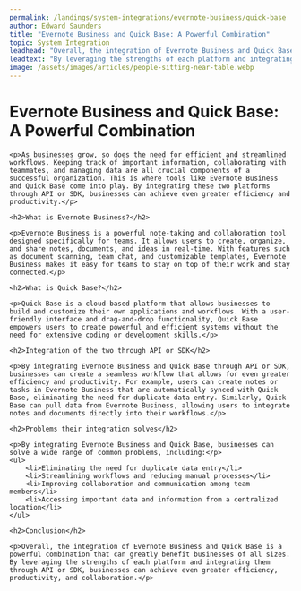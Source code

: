 ```yaml
---
permalink: /landings/system-integrations/evernote-business/quick-base
author: Edward Saunders
title: "Evernote Business and Quick Base: A Powerful Combination"
topic: System Integration
leadhead: "Overall, the integration of Evernote Business and Quick Base is a powerful combination that can greatly benefit businesses of all sizes"
leadtext: "By leveraging the strengths of each platform and integrating them through API or SDK, businesses can achieve even greater efficiency, productivity, and collaboration."
image: /assets/images/articles/people-sitting-near-table.webp
---
```

<div class="arttext">
	<h1>Evernote Business and Quick Base: A Powerful Combination</h1>

	<p>As businesses grow, so does the need for efficient and streamlined workflows. Keeping track of important information, collaborating with teammates, and managing data are all crucial components of a successful organization. This is where tools like Evernote Business and Quick Base come into play. By integrating these two platforms through API or SDK, businesses can achieve even greater efficiency and productivity.</p>

	<h2>What is Evernote Business?</h2>

	<p>Evernote Business is a powerful note-taking and collaboration tool designed specifically for teams. It allows users to create, organize, and share notes, documents, and ideas in real-time. With features such as document scanning, team chat, and customizable templates, Evernote Business makes it easy for teams to stay on top of their work and stay connected.</p>

	<h2>What is Quick Base?</h2>

	<p>Quick Base is a cloud-based platform that allows businesses to build and customize their own applications and workflows. With a user-friendly interface and drag-and-drop functionality, Quick Base empowers users to create powerful and efficient systems without the need for extensive coding or development skills.</p>

	<h2>Integration of the two through API or SDK</h2>

	<p>By integrating Evernote Business and Quick Base through API or SDK, businesses can create a seamless workflow that allows for even greater efficiency and productivity. For example, users can create notes or tasks in Evernote Business that are automatically synced with Quick Base, eliminating the need for duplicate data entry. Similarly, Quick Base can pull data from Evernote Business, allowing users to integrate notes and documents directly into their workflows.</p>

	<h2>Problems their integration solves</h2>

	<p>By integrating Evernote Business and Quick Base, businesses can solve a wide range of common problems, including:</p>
	<ul>
		<li>Eliminating the need for duplicate data entry</li>
		<li>Streamlining workflows and reducing manual processes</li>
		<li>Improving collaboration and communication among team members</li>
		<li>Accessing important data and information from a centralized location</li>
	</ul>

	<h2>Conclusion</h2>

	<p>Overall, the integration of Evernote Business and Quick Base is a powerful combination that can greatly benefit businesses of all sizes. By leveraging the strengths of each platform and integrating them through API or SDK, businesses can achieve even greater efficiency, productivity, and collaboration.</p>

</div>
